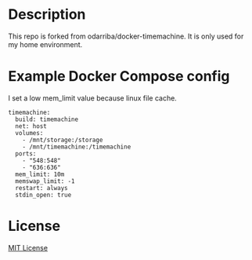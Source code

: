 # Description
This repo is forked from odarriba/docker-timemachine.
It is only used for my home environment.

# Example Docker Compose config
I set a low mem_limit value because linux file cache.

```
timemachine:
  build: timemachine
  net: host
  volumes:
    - /mnt/storage:/storage
    - /mnt/timemachine:/timemachine
  ports:
    - "548:548"
    - "636:636"
  mem_limit: 10m
  memswap_limit: -1
  restart: always  
  stdin_open: true
```

# License
[MIT License](http://axot.mit-license.org)